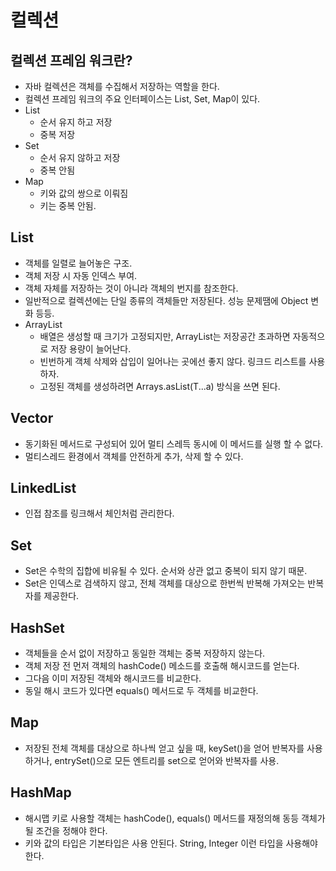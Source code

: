 # 컬렉션
## 컬렉션 프레임 워크란?
  - 자바 컬렉션은 객체를 수집해서 저장하는 역할을 한다.
  - 컬렉션 프레임 워크의 주요 인터페이스는 List, Set, Map이 있다.
  - List
    - 순서 유지 하고 저장
    - 중복 저장
  - Set
    - 순서 유지 않하고 저장
    - 중복 안됨
  - Map
    - 키와 값의 쌍으로 이뤄짐
    - 키는 중복 안됨.
    
## List
  - 객체를 일렬로 늘어놓은 구조. 
  - 객체 저장 시 자동 인덱스 부여. 
  - 객체 자체를 저장하는 것이 아니라 객체의 번지를 참조한다.
  - 일반적으로 컬렉션에는 단일 종류의 객체들만 저장된다. 성능 문제땜에 Object 변화 등등. 
  - ArrayList
    - 배열은 생성할 때 크기가 고정되지만, ArrayList는 저장공간 초과하면 자동적으로 저장 용량이 늘어난다.
    - 빈번하게 객체 삭제와 삽입이 일어나는 곳에선 좋지 않다. 링크드 리스트를 사용하자.
    - 고정된 객체를 생성하려면 Arrays.asList(T...a) 방식을 쓰면 된다.
    
## Vector
  - 동기화된 메서드로 구성되어 있어 멀티 스레득 동시에 이 메서드를 실행 할 수 없다. 
  - 멀티스레드 환경에서 객체를 안전하게 추가, 삭제 할 수 있다. 
  
## LinkedList
  - 인접 참조를 링크해서 체인처럼 관리한다.
  
## Set
  - Set은 수학의 집합에 비유될 수 있다. 순서와 상관 없고 중복이 되지 않기 때문.
  - Set은 인덱스로 검색하지 않고, 전체 객체를 대상으로 한번씩 반복해 가져오는 반복자를 제공한다. 
  
## HashSet
  - 객체들을 순서 없이 저장하고 동일한 객체는 중복 저장하지 않는다. 
  - 객체 저장 전 먼저 객체의 hashCode() 메소드를 호출해 해시코드를 얻는다. 
  - 그다음 이미 저장된 객체와 해시코드를 비교한다. 
  - 동일 해시 코드가 있다면 equals() 메서드로 두 객체를 비교한다. 
  
## Map
  - 저장된 전체 객체를 대상으로 하나씩 얻고 싶을 때, keySet()을 얻어 반복자를 사용하거나, entrySet()으로 모든 엔트리를 set으로 얻어와 반복자를 사용.
  
## HashMap
  - 해시맵 키로 사용할 객체는 hashCode(), equals() 메서드를 재정의해 동등 객체가 될 조건을 정해야 한다. 
  - 키와 값의 타입은 기본타입은 사용 안된다. String, Integer 이런 타입을 사용해야 한다. 